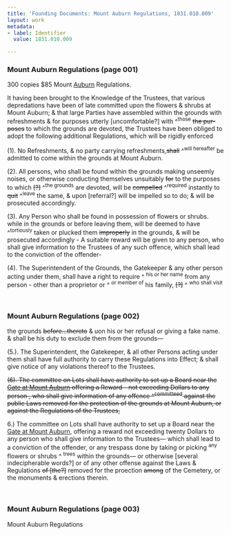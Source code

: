 ```yaml
---
title: 'Founding Documents: Mount Auburn Regulations, 1831.010.009'
layout: work
metadata:
- label: Identifier
  value: 1831.010.009

---
```

<div class="pages">
<div id="page-1218019">
<h3><a name="page-1218019">Mount Auburn Regulations (page 001)</a></h3>
<div class="page-content">
<p>300 copies<span class='line-break'> </span>$85<span class='line-break'> </span><span class='depth3' depth='3' title='Mount Auburn Regulations.'>Mount <ins>Auburn</ins> Regulations.</span></p>
<p>It having been brought to the Knowledge of the<span class='line-break'> </span>Trustees, that various depredations have been<span class='line-break'> </span>of late committed upon the flowers &amp; shrubs at<span class='line-break'> </span>Mount Auburn; &amp; that large Parties have as<span class='line-break'></span>sembled within the grounds with refreshments<span class='line-break'> </span>&amp; for purposes utterly [uncomfortable?] with ^<sup>those</sup> <del>the pur-</del><span class='line-break'> </span><del>poses</del> to which the grounds are devoted, the Trus<span class='line-break'></span>tees have been obliged to adopt the following ad<span class='line-break'></span>ditional Regulations, which will be rigidly en<span class='line-break'></span>forced</p>
<p>(1). No Refreshments, &amp; no party carrying refresh<span class='line-break'></span>ments,<del>shall</del> ^<sup>will hereafter</sup> be admitted to come within the<span class='line-break'> </span>grounds at Mount Auburn.</p>
<p>(2). All persons, who shall be found within the grounds<span class='line-break'> </span>making unseemly noises, or otherwise conducting<span class='line-break'> </span>themselves unsuitably <del>for</del> to the purposes to which <span class='line-break'> </span><del>[?]</del> ^<sup>the grounds</sup> are devoted, will be <del>compelled</del> ^<sup>required</sup> instant<span class='line-break'></span>ly to <del>quit</del> ^<sup>leave</sup> the same, &amp; upon [referral?] will be<span class='line-break'> </span>impelled so to do; &amp; will be prosecuted accordingly.</p>
<p>(3). Any Person who shall be found in possession<span class='line-break'> </span>of flowers or shrubs. while in the grounds or before<span class='line-break'> </span>leaving them, will be deemed to have ^<sup>tortiously</sup> taken or<span class='line-break'> </span>plucked them <del>improperly</del> in the grounds, &amp; will be<span class='line-break'> </span>prosecuted accordingly - A suitable reward will<span class='line-break'> </span>be given to any person, who shall give informa<span class='line-break'></span>tion to the Trustees of any such offence, which shall<span class='line-break'> </span>lead to the conviction of the offender-</p>
<p>(4). The Superintendent of the Grounds, the Gatekeeper<span class='line-break'> </span>&amp; any other person acting under them, shall have<span class='line-break'> </span>a right to require ^ <sup>his or her name</sup> from any person - other than<span class='line-break'> </span>a proprietor or ^ <sup>or member of</sup> his family, <del>[?]</del> ^ <sup>who shall visit</sup></p>
</div>
</div>
<br />
<div id="page-1218020">
<h3><a name="page-1218020">Mount Auburn Regulations (page 002)</a></h3>
<div class="page-content">
<p>the grounds <del>before...thereto</del> &amp; uon his or her re<span class='line-break'></span>fusal or giving a fake name. &amp; shall be his duty<span class='line-break'> </span>to exclude them from the grounds—</p>
<p>(5.). The Superintendent, the Gatekeeper, &amp; all other<span class='line-break'> </span>Persons acting under them shall have full authority<span class='line-break'> </span>to carry these Regulations into Effect; &amp; shall give<span class='line-break'> </span>notice of any violations thereof to the Trustees.</p>
<p><del>(6). The committee on Lots shall have authority to<span class='line-break'> </span>set up a Board near the <a href='/pages/subjects/57664' title='Entrance Gateway'>Gate at Mount Au<span class='line-break'></span>burn</a> offering a Reward - not exceeding<span class='line-break'> </span>Dollars to any person , who shall give information<span class='line-break'> </span>of any offence ^<sup>committeed</sup> against the public Laws<span class='line-break'> </span>removed for the protection of the grounds<span class='line-break'> </span>at Mount Auburn, or against the Regulations of the<span class='line-break'> </span>Trustees,</del></p>
<p>6.) The committee on Lots shall have authority<span class='line-break'> </span>to set up a Board near the <a href='/pages/subjects/57664' title='Entrance Gateway'>Gate at Mount<span class='line-break'> </span>Auburn</a>, offering a reward not exceeding twenty<span class='line-break'> </span>Dollars to any person who shall give informa<span class='line-break'></span>tion to the Trustees— which shall lead to a convic<span class='line-break'></span>tion of the offender, or any trespass done by<span class='line-break'> </span>taking or picking <sup>any</sup> flowers or shrubs ^ <sup>trees</sup> within the<span class='line-break'> </span>grounds— or otherwise [several indecipherable words?] or of<span class='line-break'> </span>any other offense against the Laws &amp; Regulations<span class='line-break'> </span><del>of [the?]</del> removed for the proection <del>among</del> of the<span class='line-break'> </span>Cemetery, or the monuments &amp; erections therein.<span class='line-break'> </span></p>
</div>
</div>
<br />
<div id="page-1218021">
<h3><a name="page-1218021">Mount Auburn Regulations (page 003)</a></h3>
<div class="page-content">
<p>Mount Auburn Regulations<span class='line-break'> </span></p>
</div>
</div>
<br />
</div>
